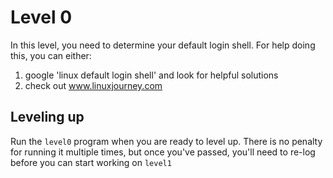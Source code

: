 # Level 0
In this level, you need to determine your default login shell. For help doing
this, you can either:
  1. google 'linux default login shell' and look for helpful solutions
  2. check out www.linuxjourney.com

## Leveling up
Run the `level0` program when you are ready to level up. There is no penalty
for running it multiple times, but once you've passed, you'll need to re-log
before you can start working on `level1`
